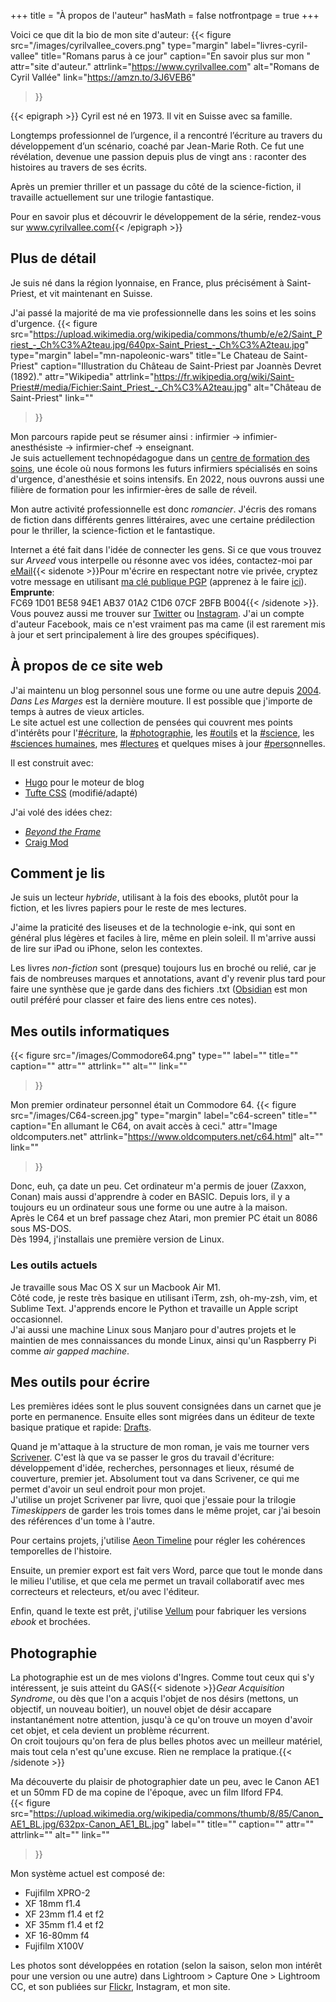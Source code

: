 +++
title = "À propos de l'auteur"
hasMath = false 
notfrontpage = true
+++

Voici ce que dit la bio de mon site d'auteur:  {{< figure
  src="/images/cyrilvallee_covers.png"
  type="margin"
  label="livres-cyril-vallee"
  title="Romans parus à ce jour"
  caption="En savoir plus sur mon "
  attr="site d'auteur."
  attrlink="https://www.cyrilvallee.com"
  alt="Romans de Cyril Vallée"
  link="https://amzn.to/3J6VEB6"
 >}}

{{< epigraph >}}
Cyril est né en 1973. Il vit en Suisse avec sa famille. 

Longtemps professionnel de l’urgence, il a rencontré l’écriture au travers du développement d’un scénario, coaché par Jean-Marie Roth. Ce fut une révélation, devenue une passion depuis plus de vingt ans : raconter des histoires au travers de ses écrits.

Après un premier thriller et un passage du côté de la science-fiction, il travaille actuellement sur une trilogie fantastique.

Pour en savoir plus et découvrir le développement de la série, rendez-vous sur www.cyrilvallee.com{{< /epigraph >}}

## Plus de détail
Je suis né dans la région lyonnaise, en France, plus précisément à Saint-Priest, et vit maintenant en Suisse. 
 
J'ai passé la majorité de ma vie professionnelle dans les soins et les soins d'urgence. {{< figure
  src="https://upload.wikimedia.org/wikipedia/commons/thumb/e/e2/Saint_Priest_-_Ch%C3%A2teau.jpg/640px-Saint_Priest_-_Ch%C3%A2teau.jpg"
  type="margin"
  label="mn-napoleonic-wars"
  title="Le Chateau de Saint-Priest"
  caption="Illustration du Château de Saint-Priest par Joannès Devret (1892)."
  attr="Wikipedia"
  attrlink="https://fr.wikipedia.org/wiki/Saint-Priest#/media/Fichier:Saint_Priest_-_Ch%C3%A2teau.jpg"
  alt="Château de Saint-Priest"
  link=""
 >}}  

Mon parcours rapide peut se résumer ainsi : infirmier → infimier-anesthésiste → infirmier-chef → enseignant.  
Je suis actuellement technopédagogue dans un [centre de formation des soins](https://www.h-fr.ch/nos-formations/centre-de-formation-des-soins), une école où nous formons les futurs infirmiers spécialisés en soins d'urgence, d'anesthésie et soins intensifs. En 2022, nous ouvrons aussi une filière de formation pour les infirmier-ères de salle de réveil.  

Mon autre activité professionnelle est donc _romancier_. J'écris des romans de fiction dans différents genres littéraires, avec une certaine prédilection pour le thriller, la science-fiction et le fantastique.  

Internet a été fait dans l'idée de connecter les gens. Si ce que vous trouvez sur _Arveed_ vous interpelle ou résonne avec vos idées, contactez-moi par [eMail](mailto:salut@cyrilvallee.com){{< sidenote >}}Pour m'écrire en respectant notre vie privée, cryptez votre message en utilisant [ma clé publique PGP](https://cyrilvallee.com/cyrilvallee.asc) (apprenez à le faire [ici](https://ssd.eff.org/fr/module-categories/guides-sur-les-outils)).   
**Emprunte**:  
FC69 1D01 BE58 94E1 AB37  01A2 C1D6 07CF 2BFB B004{{< /sidenote >}}. Vous pouvez aussi me trouver sur [Twitter](https://www.twitter.com/_cyrilvallee_) ou [Instagram](https://www.instagram.com/_cyrilvallee_). J'ai un compte d'auteur Facebook, mais ce n'est vraiment pas ma came (il est rarement mis à jour et sert principalement à lire des groupes spécifiques).

## À propos de ce site web
J'ai maintenu un blog personnel sous une forme ou une autre depuis [2004](https://web.archive.org/web/20040212073601/http://www.treize.org/). _Dans Les Marges_ est la dernière mouture. Il est possible que j'importe de temps à autres de vieux articles.  
Le site actuel est une collection de pensées qui couvrent mes points d'intérêts pour l'[#écriture](), la [#photographie](), les [#outils]() et la [#science](), les [#sciences humaines](), mes [#lectures](http://localhost:1313/categories/lectures) et quelques mises à jour [#perso]()nnelles.  

Il est construit avec:
- [Hugo](https://gohugo.io) pour le moteur de blog
- [Tufte CSS](https://edwardtufte.github.io/tufte-css/) (modifié/adapté) 

J'ai volé des idées chez:
- [_Beyond the Frame_](https://schmud.de/)
- [Craig Mod](https://craigmod.com)

## Comment je lis
Je suis un lecteur _hybride_, utilisant à la fois des ebooks, plutôt pour la fiction, et les livres papiers pour le reste de mes lectures.  

J'aime la praticité des liseuses et de la technologie e-ink, qui sont en général plus légères et faciles à lire, même en plein soleil. Il m'arrive aussi de lire sur iPad ou iPhone, selon les contextes.  

Les livres _non-fiction_ sont (presque) toujours lus en broché ou relié, car je fais de nombreuses marques et annotations, avant d'y revenir plus tard pour faire une synthèse que je garde dans des fichiers .txt ([Obsidian](https://obsidian.md) est mon outil préféré pour classer et faire des liens entre ces notes).
## Mes outils informatiques
{{< figure
  src="/images/Commodore64.png"
  type=""
  label=""
  title=""
  caption=""
  attr=""
  attrlink=""
  alt=""
  link=""
 >}}
 >

Mon premier ordinateur personnel était un Commodore 64. 
{{< figure
  src="/images/C64-screen.jpg"
  type="margin"
  label="c64-screen"
  title=""
  caption="En allumant le C64, on avait accès à ceci."
  attr="Image oldcomputers.net"
  attrlink="https://www.oldcomputers.net/c64.html"
  alt=""
  link=""
 >}}  
 >

Donc, euh, ça date un peu. Cet ordinateur m'a permis de jouer (Zaxxon, Conan) mais aussi d'apprendre à coder en BASIC. Depuis lors, il y a toujours eu un ordinateur sous une forme ou une autre à la maison.  
Après le C64 et un bref passage chez Atari, mon premier PC était un 8086 sous MS-DOS.  
Dès 1994, j'installais une première version de Linux. 

### Les outils actuels
Je travaille sous Mac OS X sur un Macbook Air M1.  
Côté code, je reste très basique en utilisant iTerm, zsh, oh-my-zsh, vim, et Sublime Text. J'apprends encore le Python et travaille un Apple script occasionnel.  
J'ai aussi une machine Linux sous Manjaro pour d'autres projets et le maintien de mes connaissances du monde Linux, ainsi qu'un Raspberry Pi comme 
_air gapped machine_.  

## Mes outils pour écrire
Les premières idées sont le plus souvent consignées dans un carnet que je porte en permanence. Ensuite elles sont migrées dans un éditeur de texte basique pratique et rapide: [Drafts](https://getdrafts.com/).   

Quand je m'attaque à la structure de mon roman, je vais me tourner vers [Scrivener](https://www.literatureandlatte.com/scrivener/overview). C'est là que va se passer le gros du travail d'écriture: développement d'idée, recherches, personnages et lieux, résumé de couverture, premier jet. Absolument tout va dans Scrivener, ce qui me permet d'avoir un seul endroit pour mon projet.  
J'utilise un projet Scrivener par livre, quoi que j'essaie pour la trilogie _Timeskippers_ de garder les trois tomes dans le même projet, car j'ai besoin des références d'un tome à l'autre.  

Pour certains projets, j'utilise [Aeon Timeline](https://timeline.app/blog/introducing-aeon-timeline-3/) pour régler les cohérences temporelles de l'histoire.  

Ensuite, un premier export est fait vers Word, parce que tout le monde dans le milieu l'utilise, et que cela me permet un travail collaboratif avec mes correcteurs et relecteurs, et/ou avec l'éditeur.  

Enfin, quand le texte est prêt, j'utilise [Vellum](https://vellum.pub/) pour fabriquer les versions _ebook_ et brochées.

## Photographie
La photographie est un de mes violons d'Ingres. Comme tout ceux qui s'y intéressent, je suis atteint du GAS{{< sidenote >}}_Gear Acquisition Syndrome_, ou dès que l'on a acquis l'objet de nos désirs (mettons, un objectif, un nouveau boitier), un nouvel objet de désir accapare instantanément notre attention, jusqu'à ce qu'on trouve un moyen d'avoir cet objet, et cela devient un problème récurrent.  
On croit toujours qu'on fera de plus belles photos avec un meilleur matériel, mais tout cela n'est qu'une excuse. Rien ne remplace la pratique.{{< /sidenote >}}  

Ma découverte du plaisir de photographier date un peu, avec le Canon AE1 et un 50mm FD de ma copine de l'époque, avec un film Ilford FP4.  
{{< figure
  src="https://upload.wikimedia.org/wikipedia/commons/thumb/8/85/Canon_AE1_BL.jpg/632px-Canon_AE1_BL.jpg"
  label=""
  title=""
  caption=""
  attr=""
  attrlink=""
  alt=""
  link=""
 >}}  

Mon système actuel est composé de:
- Fujifilm XPRO-2
- XF 18mm f1.4
- XF 23mm f1.4 et f2
- XF 35mm f1.4 et f2
- XF 16-80mm f4
- Fujifilm X100V  

Les photos sont développées en rotation (selon la saison, selon mon intérêt pour une version ou une autre) dans Lightroom > Capture One > Lightroom CC, et son publiées sur [Flickr](https://www.flickr.com/photos/wistreize), Instagram, et mon site.
